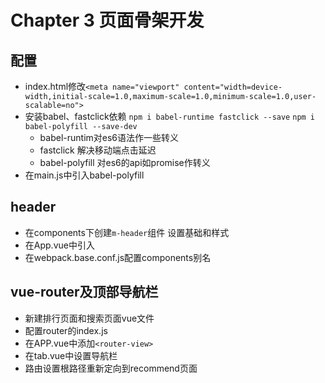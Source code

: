 # Chapter 3 页面骨架开发

## 配置

- index.html修改`<meta name="viewport" content="width=device-width,initial-scale=1.0,maximum-scale=1.0,minimum-scale=1.0,user-scalable=no">`
- 安装babel、fastclick依赖 `npm i babel-runtime fastclick --save` `npm i babel-polyfill --save-dev`
  - babel-runtim对es6语法作一些转义
  - fastclick 解决移动端点击延迟
  - babel-polyfill 对es6的api如promise作转义
- 在main.js中引入babel-polyfill

## header

- 在components下创建`m-header`组件 设置基础和样式
- 在App.vue中引入
- 在webpack.base.conf.js配置components别名

## vue-router及顶部导航栏

- 新建排行页面和搜索页面vue文件
- 配置router的index.js
- 在APP.vue中添加`<router-view>`
- 在tab.vue中设置导航栏
- 路由设置根路径重新定向到recommend页面
